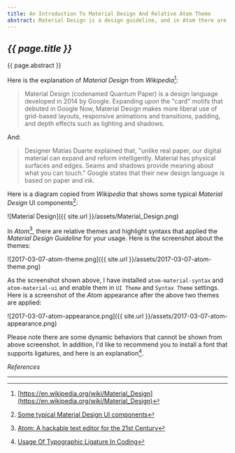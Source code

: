 ```yaml
---
title: An Introduction To Material Design And Relative Atom Theme
abstract: Material Design is a design guideline, and in Atom there are relative themes using the guideline. In this article, I'd like to give you a brief introduction on the guideline and the relative Atom themes.
---
```


## _{{ page.title }}_

{{ page.abstract }}

Here is the explanation of _Material Design_ from _Wikipedia_[^wiki]:

[^wiki]: [https://en.wikipedia.org/wiki/Material_Design](https://en.wikipedia.org/wiki/Material_Design)

> Material Design (codenamed Quantum Paper) is a design language developed in 2014 by Google. Expanding upon the "card" motifs that debuted in Google Now, Material Design makes more liberal use of grid-based layouts, responsive animations and transitions, padding, and depth effects such as lighting and shadows.

And:

> Designer Matías Duarte explained that, "unlike real paper, our digital material can expand and reform intelligently. Material has physical surfaces and edges. Seams and shadows provide meaning about what you can touch." Google states that their new design language is based on paper and ink.

Here is a diagram copied from _Wikipedia_ that shows some typical _Material Design_ UI components[^ui]:

[^ui]: [Some typical Material Design UI components](https://en.wikipedia.org/wiki/Material_Design#/media/File:Material_Design.svg)

![Material Design]({{ site.url }}/assets/Material_Design.png)

In _Atom_[^atom], there are relative themes and highlight syntaxs that applied the _Material Design Guideline_ for your usage. Here is the screenshot about the themes:

[^atom]: [Atom: A hackable text editor for the 21st Century](https://atom.io/)

![2017-03-07-atom-theme.png]({{ site.url }}/assets/2017-03-07-atom-theme.png)

As the screenshot shown above, I have installed `atom-material-syntax` and `atom-material-ui` and enable them in `UI Theme` and `Syntax Theme` settings. Here is a screenshot of the _Atom_ appearance after the above two themes are applied:

![2017-03-07-atom-appearance.png]({{ site.url }}/assets/2017-03-07-atom-appearance.png)

Please note there are some dynamic behaviors that cannot be shown from above screenshot. In addition, I'd like to recommend you to install a font that supports ligatures, and here is an explanation[^ligatures].

[^ligatures]: [Usage Of Typographic Ligature In Coding](http://weinan.io/2017/03/07/using-font-ligatures-in-daily-coding.html)



_References_

---
